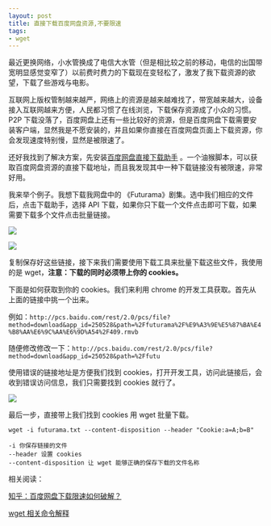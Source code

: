 ```yaml
---
layout: post
title: 直接下载百度网盘资源,不要限速
tags:
- wget
---
```


最近更换网络，小水管换成了电信大水管（但是相比较之前的移动，电信的出国带宽明显感觉变窄了）以前费时费力的下载现在变轻松了，激发了我下载资源的欲望，下载了些游戏与电影。

互联网上版权管制越来越严，网络上的资源是越来越难找了，带宽越来越大，设备接入互联网越来方便，人民都习惯了在线浏览，下载保存资源成了小众的习惯。P2P 下载没落了，百度网盘上还有一些比较好的资源，但是百度网盘下载需要安装客户端，显然我是不愿安装的，并且如果你直接在百度网盘页面上下载资源，你会发现速度特别慢，显然是被限速了。

还好我找到了解决方案，先安装[百度网盘直接下载助手](https://greasyfork.org/zh-CN/scripts/23635-%E7%99%BE%E5%BA%A6%E7%BD%91%E7%9B%98%E7%9B%B4%E6%8E%A5%E4%B8%8B%E8%BD%BD%E5%8A%A9%E6%89%8B) 。一个油猴脚本，可以获取百度网盘资源的直接下载地址，而且我发现其中一种下载链接没有被限速，非常好用。

我来举个例子。我想下载我网盘中的 《Futurama》剧集。选中我们相应的文件后，点击下载助手，选择 API 下载，如果你只下载一个文件点击即可下载，如果需要下载多个文件点击批量链接。

![](https://ww1.sinaimg.cn/large/006tNc79gw1fbqbr1ga3yj30rw05o404.jpg)

![](https://ww2.sinaimg.cn/large/006tNbRwgw1fbqbr084mij30lx0ec10a.jpg)

复制保存好这些链接，接下来我们需要使用下载工具来批量下载这些文件，我使用的是 wget，**注意：下载的同时必须带上你的 cookies。**

下面是如何获取到你的 cookies。我们来利用 chrome 的开发工具获取。首先从上面的链接中挑一个出来。

例如：`http://pcs.baidu.com/rest/2.0/pcs/file?method=download&app_id=250528&path=%2Ffuturama%2F%E9%A3%9E%E5%87%BA%E4%B8%AA%E6%9C%AA%E6%9D%A54%2F409.rmvb`

随便修改修改一下：`http://pcs.baidu.com/rest/2.0/pcs/file?method=download&app_id=250528&path=%2Ffutu`

使用错误的链接地址是方便我们找到 cookies，打开开发工具，访问此链接后，会收到错误访问信息，我们只需要找到 cookies 就行了。

![](https://ww1.sinaimg.cn/large/006tNbRwgw1fbqe6o2fqoj313u0aitd6.jpg)

最后一步，直接带上我们找到 cookies 用 wget 批量下载。

	wget -i futurama.txt --content-disposition --header "Cookie:a=A;b=B"
	
	-i 你保存链接的文件
	--header 设置 cookies
	--content-disposition 让 wget 能够正确的保存下载的文件名称
	


相关阅读：

[知乎：百度网盘下载限速如何破解？](https://www.zhihu.com/question/28333225)

[wget 相关命令解释](https://www.gnu.org/software/wget/manual/html_node/HTTP-Options.html)


